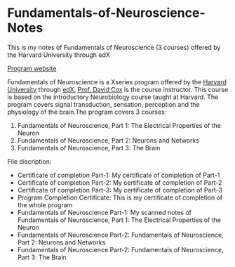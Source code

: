 # Fundamentals-of-Neuroscience-Notes
This is my notes of Fundamentals of Neuroscience (3 courses) offered by the Harvard University through edX

[Program website](https://www.edx.org/xseries/harvardx-fundamentals-of-neuroscience)

Fundamentals of Neuroscience is a Xseries program offered by the [Harvard University](https://www.harvard.edu/) through [edX.](https://www.edx.org/) [Prof. David Cox](https://www.edx.org/bio/david-cox) is the course instructor. This course is based on the introductory Neurobiology course taught at Harvard. The program covers signal transduction, sensation, perception and the physiology of the brain.The program covers 3 courses:
1. Fundamentals of Neuroscience, Part 1: The Electrical Properties of the Neuron
2. Fundamentals of Neuroscience, Part 2: Neurons and Networks
3. Fundamentals of Neuroscience, Part 3: The Brain

File discription:
* Certificate of completion Part-1: My certificate of completion of Part-1
* Certificate of completion Part-2: My certificate of completion of Part-2
* Certificate of completion Part-3: My certificate of completion of Part-3
* Program Completion Certificate: This is my certificate of completion of the whole program
* Fundamentals of Neuroscience Part-1: My scanned notes of Fundamentals of Neuroscience, Part 1: The Electrical Properties of the Neuron
* Fundamentals of Neuroscience Part-2: Fundamentals of Neuroscience, Part 2: Neurons and Networks
* Fundamentals of Neuroscience Part-2: Fundamentals of Neuroscience, Part 3: The Brain
